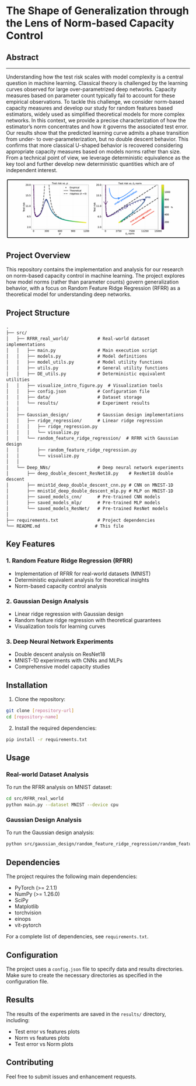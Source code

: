 # The Shape of Generalization through the Lens of Norm-based Capacity Control

## Abstract
---

Understanding how the test risk scales with model complexity is a central question in machine learning. Classical theory is challenged by the learning curves observed for large over-parametrized deep networks.
Capacity measures based on parameter count typically fail to account for these empirical observations. To tackle this challenge, we consider norm-based capacity measures and develop our study for random features based estimators, widely used as simplified theoretical models for more complex networks. 
In this context, we provide a precise characterization of how the estimator’s norm concentrates and how it governs the associated test error. Our results show that the predicted learning curve admits a phase transition from under- to over-parameterization, but no double descent behavior. 
This confirms that more classical U-shaped behavior is recovered considering appropriate capacity measures based on models norms rather than size. 
From a technical point of view, we leverage deterministic equivalence as the key tool and further develop new deterministic quantities which are of independent interest.



![Introduction Figure](intro_figure.png?raw=true)

## Project Overview

This repository contains the implementation and analysis for our research on norm-based capacity control in machine learning. The project explores how model norms (rather than parameter counts) govern generalization behavior, with a focus on Random Feature Ridge Regression (RFRR) as a theoretical model for understanding deep networks.

## Project Structure

```
.
├── src/
│   ├── RFRR_real_world/           # Real-world dataset implementations
│   │   ├── main.py                # Main execution script
│   │   ├── models.py              # Model definitions
│   │   ├── model_utils.py         # Model utility functions
│   │   ├── utils.py               # General utility functions
│   │   ├── DE_utils.py            # Deterministic equivalent utilities
│   │   ├── visualize_intro_figure.py  # Visualization tools
│   │   ├── config.json            # Configuration file
│   │   ├── data/                  # Dataset storage
│   │   └── results/               # Experiment results
│   │
│   ├── Gaussian_design/           # Gaussian design implementations
│   │   ├── ridge_regression/      # Linear ridge regression
│   │   │   ├── ridge_regression.py
│   │   │   └── visualize.py
│   │   └── random_feature_ridge_regression/  # RFRR with Gaussian design
│   │       ├── random_feature_ridge_regression.py
│   │       └── visualize.py
│   │
│   └── Deep_NNs/                  # Deep neural network experiments
│       ├── deep_double_descent_ResNet18.py    # ResNet18 double descent
│       ├── mnist1d_deep_double_descent_cnn.py # CNN on MNIST-1D
│       ├── mnist1d_deep_double_descent_mlp.py # MLP on MNIST-1D
│       ├── saved_models_cnn/      # Pre-trained CNN models
│       ├── saved_models_mlp/      # Pre-trained MLP models
│       └── saved_models_ResNet/   # Pre-trained ResNet models
│
├── requirements.txt               # Project dependencies
└── README.md                     # This file
```

## Key Features

### 1. Random Feature Ridge Regression (RFRR)
- Implementation of RFRR for real-world datasets (MNIST)
- Deterministic equivalent analysis for theoretical insights
- Norm-based capacity control analysis

### 2. Gaussian Design Analysis
- Linear ridge regression with Gaussian design
- Random feature ridge regression with theoretical guarantees
- Visualization tools for learning curves

### 3. Deep Neural Network Experiments
- Double descent analysis on ResNet18
- MNIST-1D experiments with CNNs and MLPs
- Comprehensive model capacity studies

## Installation

1. Clone the repository:
```bash
git clone [repository-url]
cd [repository-name]
```

2. Install the required dependencies:
```bash
pip install -r requirements.txt
```

## Usage

### Real-world Dataset Analysis

To run the RFRR analysis on MNIST dataset:

```bash
cd src/RFRR_real_world
python main.py --dataset MNIST --device cpu
```

### Gaussian Design Analysis

To run the Gaussian design analysis:

```bash
python src/gaussian_design/random_feature_ridge_regression/random_feature_ridge_regression.py
```

## Dependencies

The project requires the following main dependencies:
- PyTorch (>= 2.1.1)
- NumPy (>= 1.26.0)
- SciPy
- Matplotlib
- torchvision
- einops
- vit-pytorch

For a complete list of dependencies, see `requirements.txt`.

## Configuration

The project uses a `config.json` file to specify data and results directories. Make sure to create the necessary directories as specified in the configuration file.

## Results

The results of the experiments are saved in the `results/` directory, including:
- Test error vs features plots
- Norm vs features plots
- Test error vs Norm plots

## Contributing

Feel free to submit issues and enhancement requests.

